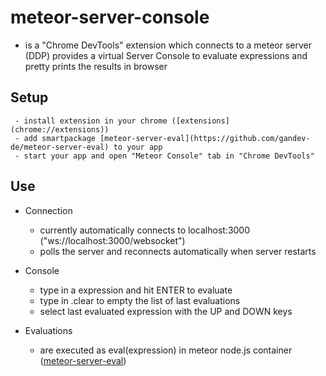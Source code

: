 meteor-server-console
=====================

*    is a "Chrome DevTools" extension which connects to a meteor server (DDP)
     provides a virtual Server Console to evaluate expressions and
     pretty prints the results in browser

## Setup

     - install extension in your chrome ([extensions](chrome://extensions))
     - add smartpackage [meteor-server-eval](https://github.com/gandev-de/meteor-server-eval) to your app
     - start your app and open "Meteor Console" tab in "Chrome DevTools"

## Use

*    Connection
     - currently automatically connects to localhost:3000
       ("ws://localhost:3000/websocket")
     - polls the server and reconnects automatically when server restarts

*    Console
     - type in a expression and hit ENTER to evaluate
     - type in .clear to empty the list of last evaluations
     - select last evaluated expression with the UP and DOWN keys

*    Evaluations
     - are executed as eval(expression) in meteor node.js container ([meteor-server-eval](https://github.com/gandev-de/meteor-server-eval))